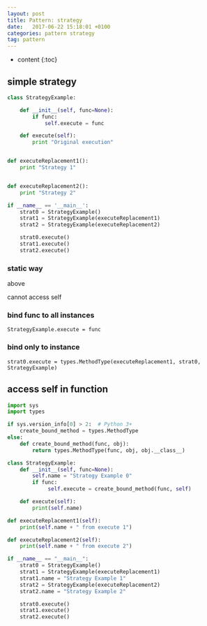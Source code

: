 ```yaml
---
layout: post
title: Pattern: strategy
date:   2017-06-22 15:18:01 +0100
categories: pattern strategy
tag: pattern
---
```


* content
{:toc}

## simple strategy

```python
class StrategyExample:

    def __init__(self, func=None):
        if func:
            self.execute = func

    def execute(self):
        print "Original execution"


def executeReplacement1():
    print "Strategy 1"


def executeReplacement2():
    print "Strategy 2"

if __name__ == '__main__':
    strat0 = StrategyExample()
    strat1 = StrategyExample(executeReplacement1)
    strat2 = StrategyExample(executeReplacement2)

    strat0.execute()
    strat1.execute()
    strat2.execute()
```
### static way
above

cannot access self
### bind func to all instances
```
StrategyExample.execute = func
```
### bind only to instance
```
strat0.execute = types.MethodType(executeReplacement1, strat0, StrategyExample)
```

## access self in function

```python
import sys
import types

if sys.version_info[0] > 2:  # Python 3+
    create_bound_method = types.MethodType
else:
    def create_bound_method(func, obj):
        return types.MethodType(func, obj, obj.__class__)

class StrategyExample:
    def __init__(self, func=None):
        self.name = "Strategy Example 0"
        if func:
             self.execute = create_bound_method(func, self)

    def execute(self):
        print(self.name)

def executeReplacement1(self):
    print(self.name + " from execute 1")

def executeReplacement2(self):
    print(self.name + " from execute 2")

if __name__ == "__main__":
    strat0 = StrategyExample()
    strat1 = StrategyExample(executeReplacement1)
    strat1.name = "Strategy Example 1"
    strat2 = StrategyExample(executeReplacement2)
    strat2.name = "Strategy Example 2"

    strat0.execute()
    strat1.execute()
    strat2.execute()
```
[jekyll]:      http://jekyllrb.com
[jekyll-gh]:   https://github.com/jekyll/jekyll
[jekyll-help]: https://github.com/jekyll/jekyll-help
